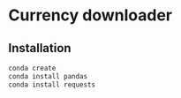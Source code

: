 # Currency downloader 

## Installation
```bash
conda create
conda install pandas
conda install requests
```
